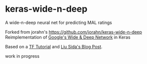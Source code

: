 # keras-wide-n-deep

A wide-n-deep neural net for predicting MAL ratings

Forked from jorahn's https://github.com/jorahn/keras-wide-n-deep
Reimplementation of [Google's Wide &amp; Deep Network](https://arxiv.org/abs/1606.07792) in Keras

Based on a [TF Tutorial](https://www.tensorflow.org/tutorials/wide_and_deep/) and [Liu Sida's Blog Post](https://liusida.github.io/2016/10/31/translate-from-tf-2-keras/).

work in progress
